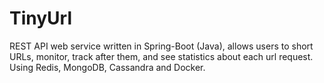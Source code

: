 # TinyUrl
REST API web service written in Spring-Boot (Java), allows users to short URLs, monitor, track after them, and see statistics about each url request. Using Redis, MongoDB, Cassandra and Docker.
